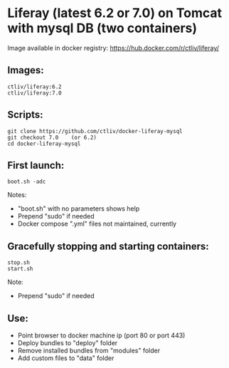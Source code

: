 Liferay (latest 6.2 or 7.0) on Tomcat with mysql DB (two containers)
====================================================================

Image available in docker registry: https://hub.docker.com/r/ctliv/liferay/

## Images:

```
ctliv/liferay:6.2
ctliv/liferay:7.0
```

## Scripts:

```
git clone https://github.com/ctliv/docker-liferay-mysql
git checkout 7.0    (or 6.2)
cd docker-liferay-mysql
```

## First launch:

```
boot.sh -adc
```

Notes:
- "boot.sh" with no parameters shows help
- Prepend "sudo" if needed
- Docker compose ".yml" files not maintained, currently

## Gracefully stopping and starting containers:

```
stop.sh
start.sh
```

Note:
- Prepend "sudo" if needed

## Use:

- Point browser to docker machine ip (port 80 or port 443)
- Deploy bundles to "deploy" folder
- Remove installed bundles from "modules" folder
- Add custom files to "data" folder

